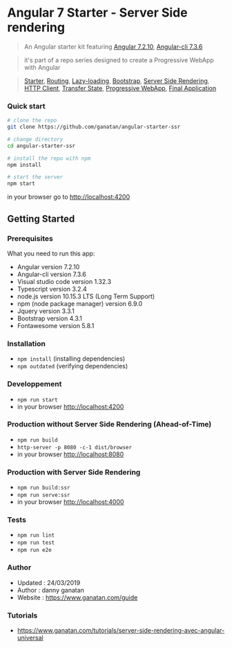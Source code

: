 # Angular 7 Starter - Server Side rendering


> An Angular starter kit featuring [Angular 7.2.10](https://angular.io), [Angular-cli 7.3.6](https://cli.angular.io/)

> it's part of a repo series designed to create a Progressive WebApp with Angular

> [Starter](https://github.com/ganatan/angular-starter),
[Routing](https://github.com/ganatan/angular-starter-routing),
[Lazy-loading](https://github.com/ganatan/angular-starter-lazy),
[Bootstrap](https://github.com/ganatan/angular-starter-bootstrap),
[Server Side Rendering](https://github.com/ganatan/angular-starter-ssr),
[HTTP Client](https://github.com/ganatan/angular-starter-httpclient),
[Transfer State](https://github.com/ganatan/angular-starter-transferstate),
[Progressive WebApp](https://github.com/ganatan/angular-starter-pwa),
[Final Application](https://github.com/ganatan/angular-webapp)

### Quick start

```bash
# clone the repo
git clone https://github.com/ganatan/angular-starter-ssr

# change directory
cd angular-starter-ssr

# install the repo with npm
npm install

# start the server
npm start

```
in your browser go to [http://localhost:4200](http://localhost:4200) 


## Getting Started

### Prerequisites
What you need to run this app:
* Angular version 7.2.10
* Angular-cli version 7.3.6
* Visual studio code version 1.32.3
* Typescript version 3.2.4
* node.js version 10.15.3 LTS (Long Term Support)
* npm (node package manager) version 6.9.0
* Jquery version 3.3.1
* Bootstrap version 4.3.1
* Fontawesome version 5.8.1


### Installation
* `npm install` (installing dependencies)
* `npm outdated` (verifying dependencies)

### Developpement
* `npm run start`
*  in your browser [http://localhost:4200](http://localhost:4200) 

### Production without Server Side Rendering (Ahead-of-Time)
* `npm run build`
* `http-server -p 8080 -c-1 dist/browser`
*  in your browser [http://localhost:8080](http://localhost:8080) 

### Production with Server Side Rendering
* `npm run build:ssr`
* `npm run serve:ssr`
*  in your browser [http://localhost:4000](http://localhost:4000) 

### Tests
* `npm run lint`
* `npm run test`
* `npm run e2e`

### Author
* Updated : 24/03/2019
* Author  : danny ganatan
* Website : https://www.ganatan.com/guide

### Tutorials
* https://www.ganatan.com/tutorials/server-side-rendering-avec-angular-universal
